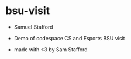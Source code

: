 # bsu-visit

- Samuel Stafford
- Demo of codespace
CS and Esports BSU visit

- made with <3 by Sam Stafford